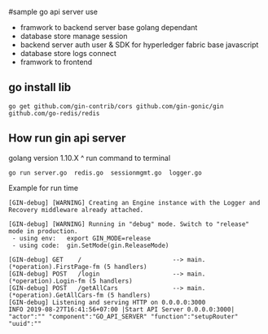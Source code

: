 #sample go api server
use 
- <gin> framwork to backend server base golang
dependant
- <redis> database store manage session 
- <nodejs> backend server auth user & SDK for hyperledger fabric base javascript
- <expressDB> database store logs
connect 
- <angular> framwork to frontend

## go install lib
```
go get github.com/gin-contrib/cors github.com/gin-gonic/gin github.com/go-redis/redis
```

## How run gin api server
golang version 1.10.X ^
run command to terminal
```
go run server.go  redis.go  sessionmgmt.go  logger.go 
```

Example for run time 
```
[GIN-debug] [WARNING] Creating an Engine instance with the Logger and Recovery middleware already attached.

[GIN-debug] [WARNING] Running in "debug" mode. Switch to "release" mode in production.
 - using env:   export GIN_MODE=release
 - using code:  gin.SetMode(gin.ReleaseMode)

[GIN-debug] GET    /                         --> main.(*operation).FirstPage-fm (5 handlers)
[GIN-debug] POST   /login                    --> main.(*operation).Login-fm (5 handlers)
[GIN-debug] POST   /getAllCars               --> main.(*operation).GetAllCars-fm (5 handlers)
[GIN-debug] Listening and serving HTTP on 0.0.0.0:3000
INFO 2019-08-27T16:41:56+07:00 |Start API Server 0.0.0.0:3000| "actor":"" "component":"GO_API_SERVER" "function":"setupRouter"   "uuid":""
```